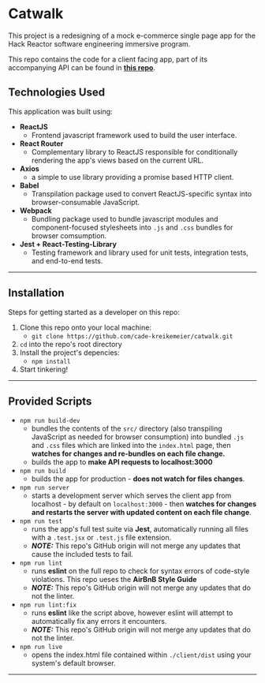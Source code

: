 # Catwalk

This project is a redesigning of a mock e-commerce single page app for the Hack Reactor software engineering immersive program.

This repo contains the code for a client facing app, part of its accompanying API can be found in **[this repo](https://github.com/cade-kreikemeier/sdc_products_api)**.

## Technologies Used

This application was built using:

- **ReactJS**
    - Frontend javascript framework used to build the user interface.
- **React Router**
    - Complementary library to ReactJS responsible for conditionally rendering the app's views based on the current URL.
- **Axios**
    - a simple to use library providing a promise based HTTP client.
- **Babel**
    - Transpilation package used to convert ReactJS-specific syntax into browser-consumable JavaScript.
- **Webpack**
    - Bundling package used to bundle javascript modules and component-focused stylesheets into ```.js``` and ```.css``` bundles for browser comsumption.
- **Jest + React-Testing-Library**
    - Testing framework and library used for unit tests, integration tests, and end-to-end tests.

---

## Installation

Steps for getting started as a developer on this repo:

1. Clone this repo onto your local machine:
    - ```git clone https://github.com/cade-kreikemeier/catwalk.git```
2. ```cd``` into the repo's root directory
3. Install the project's depencies:
    - ```npm install```
4. Start tinkering!

---

## Provided Scripts

- ```npm run build-dev```
    - bundles the contents of the ```src/``` directory (also transpiling JavaScript as needed for browser consumption) into bundled ```.js``` and ```.css``` files which are linked into the ```index.html``` page, then __watches for changes and re-bundles on each file change.__
    - builds the app to **make API requests to localhost:3000**
- ```npm run build```
    - builds the app for production - __does not watch for files changes__.
- ```npm run server```
    - starts a development server which serves the client app from localhost - by default on ```localhost:3000``` - then __watches for changes and restarts the server with updated content on each file change__.
- ```npm run test```
    - runs the app's full test suite via **Jest**, automatically running all files with a `.test.jsx` or `.test.js` file extension.
    - _**NOTE:**_ This repo's GitHub origin will not merge any updates that cause the included tests to fail.
- ```npm run lint```
    - runs **eslint** on the full repo to check for syntax errors of code-style violations. This repo ueses the **AirBnB Style Guide**
    - _**NOTE:**_ This repo's GitHub origin will not merge any updates that do not the linter.
- ```npm run lint:fix```
    - runs **eslint** like the script above, however eslint will attempt to automatically fix any errors it encounters.
    - _**NOTE:**_ This repo's GitHub origin will not merge any updates that do not the linter.
- ```npm run live```
    - opens the index.html file contained within ```./client/dist``` using your system's default browser.
---
